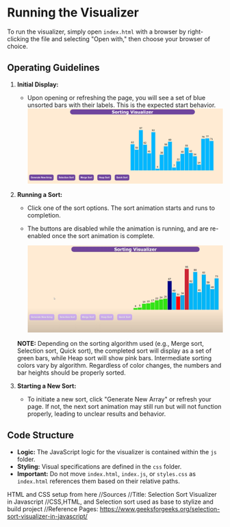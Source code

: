 # Running the Visualizer

To run the visualizer, simply open `index.html` with a browser by right-clicking the file and selecting "Open with," then choose your browser of choice.

## Operating Guidelines

1. **Initial Display:**
   - Upon opening or refreshing the page, you will see a set of blue unsorted bars with their labels. This is the expected start behavior.
     ![Sorting Algorithm Visualizer](VisualizerStart.png)

2. **Running a Sort:**
   - Click one of the sort options. The sort animation starts and runs to completion.
   - The buttons are disabled while the animation is running, and are re-enabled once the sort animation is complete.
  
     ![Sorting Algorithm Visualizer](SortingVisualizer.png)

   **NOTE:** Depending on the sorting algorithm used (e.g., Merge sort, Selection sort, Quick sort), the completed sort will display as a set of green bars, while Heap sort will show pink bars. Intermediate sorting colors vary by algorithm. Regardless of color changes, the numbers and bar heights should be properly sorted.

3. **Starting a New Sort:**
   - To initiate a new sort, click "Generate New Array" or refresh your page. If not, the next sort animation may still run but will not function properly, leading to unclear results and behavior.

## Code Structure

- **Logic:** The JavaScript logic for the visualizer is contained within the `js` folder.
- **Styling:** Visual specifications are defined in the `css` folder.
- **Important:** Do not move `index.html`, `index.js`, or `styles.css` as `index.html` references them based on their relative paths.

HTML and CSS setup from here 
//Sources
//Title: Selection Sort Visualizer in Javascript
//CSS,HTML, and Selection sort used as base to stylize and build project
//Reference Pages: https://www.geeksforgeeks.org/selection-sort-visualizer-in-javascript/

